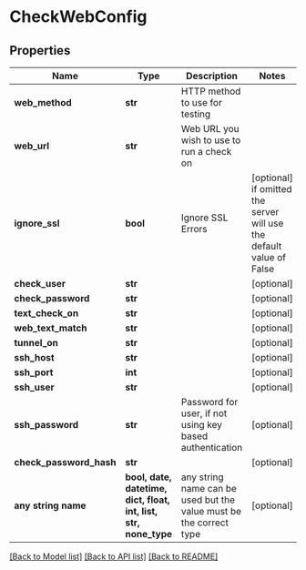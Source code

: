 # CheckWebConfig


## Properties
Name | Type | Description | Notes
------------ | ------------- | ------------- | -------------
**web_method** | **str** | HTTP method to use for testing | 
**web_url** | **str** | Web URL you wish to use to run a check on | 
**ignore_ssl** | **bool** | Ignore SSL Errors | [optional]  if omitted the server will use the default value of False
**check_user** | **str** |  | [optional] 
**check_password** | **str** |  | [optional] 
**text_check_on** | **str** |  | [optional] 
**web_text_match** | **str** |  | [optional] 
**tunnel_on** | **str** |  | [optional] 
**ssh_host** | **str** |  | [optional] 
**ssh_port** | **int** |  | [optional] 
**ssh_user** | **str** |  | [optional] 
**ssh_password** | **str** | Password for user, if not using key based authentication | [optional] 
**check_password_hash** | **str** |  | [optional] 
**any string name** | **bool, date, datetime, dict, float, int, list, str, none_type** | any string name can be used but the value must be the correct type | [optional]

[[Back to Model list]](../README.md#documentation-for-models) [[Back to API list]](../README.md#documentation-for-api-endpoints) [[Back to README]](../README.md)


